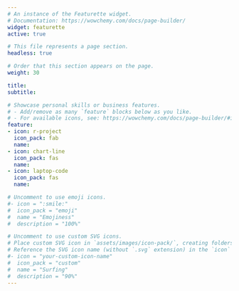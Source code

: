 ```yaml
---
# An instance of the Featurette widget.
# Documentation: https://wowchemy.com/docs/page-builder/
widget: featurette
active: true

# This file represents a page section.
headless: true

# Order that this section appears on the page.
weight: 30

title: 
subtitle:

# Showcase personal skills or business features.
# - Add/remove as many `feature` blocks below as you like.
# - For available icons, see: https://wowchemy.com/docs/page-builder/#icons
feature:
- icon: r-project
  icon_pack: fab
  name: 
- icon: chart-line
  icon_pack: fas
  name: 
- icon: laptop-code
  icon_pack: fas
  name: 

# Uncomment to use emoji icons.
#- icon = ":smile:"
#  icon_pack = "emoji"
#  name = "Emojiness"
#  description = "100%"  

# Uncomment to use custom SVG icons.
# Place custom SVG icon in `assets/images/icon-pack/`, creating folders if necessary.
# Reference the SVG icon name (without `.svg` extension) in the `icon` field.
#- icon = "your-custom-icon-name"
#  icon_pack = "custom"
#  name = "Surfing"
#  description = "90%"
---
```

